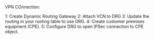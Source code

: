 VPN COnnection:

1: Create Dynamic Routing Gateway
2: Attach VCN to DRG
3: Update the routing in your ruoting table to use DRG.
4: Create customer premises equipment (CPE).
5: Configure DRG to open IPSec connection to CPE object.



